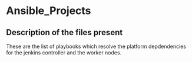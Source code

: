 # Ansible_Projects
## Description of the files present
These are the list of playbooks which resolve the platform depdendencies for the jenkins controller and the worker nodes. 

